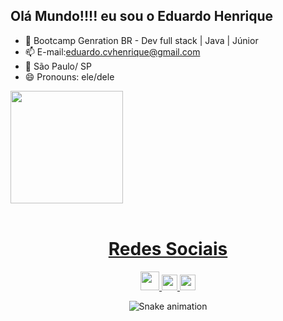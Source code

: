 ## Olá Mundo!!!! eu sou o Eduardo Henrique

 - 🌱 Bootcamp Genration BR - Dev full stack | Java | Júnior
- 📫 E-mail:eduardo.cvhenrique@gmail.com
- 📍 São Paulo/ SP
- 😄 Pronouns: ele/dele

<div>
 <a href="https://www.linkedin.com/in/eduhmoura/">
  <img  height="180em" src="https://github-readme-stats.vercel.app/api?username=eduardoxcv&show_icons=true&theme=great-gatsby&include_all_commits=true&count_private=true"/>
  
</div>

<div  align="center"> 
  <div style="display: inline_block"><br>
 <h1 align="center">Redes Sociais</h1>
    <a href = "mailto: eduardo.cvhenrique@gmail.com">
      <img width="30" src="gmail.svg">
    </a>
    <a href = "https://www.linkedin.com/in/eduhmoura/">
      <img width="25" src="linkedin.svg">
    </a>
    <a href = "https://https://twitter.com/H_Eduu/">
      <img width="25" src="twitter.png">
    </a>
   </div>

![Snake animation](https://github.com/eduardoxcv/eduardoxcv/blob/output/github-contribution-grid-snake.svg)

